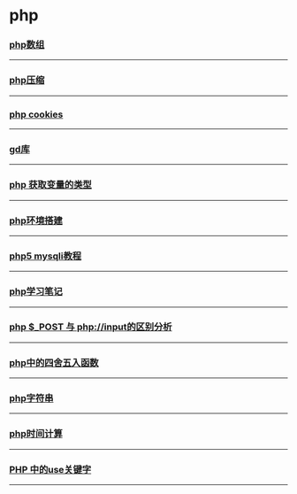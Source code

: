 php
===

### [php数组](array)

---

### [php压缩](compress)

---

### [php cookies](cookies)

---

### [gd库](gd)

---

### [php 获取变量的类型](gettype)

---

### [php环境搭建](install)

---

### [php5 mysqli教程](mysqli)

---

### [php学习笔记](note)

---

### [php $_POST 与 php://input的区别分析](post-input)

---

### [php中的四舍五入函数](round)

---

### [php字符串](string)

---

### [php时间计算](time)

---

### [PHP 中的use关键字](use)

---
